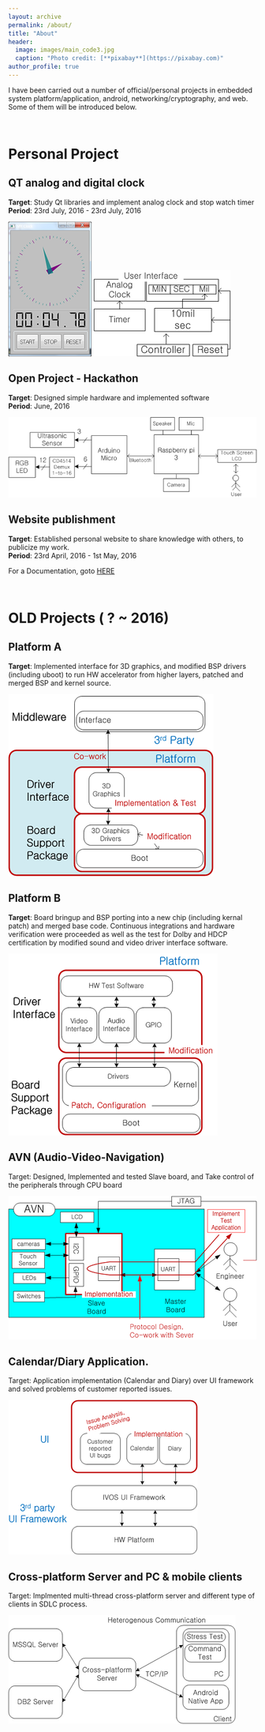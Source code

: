 ```yaml
---
layout: archive
permalink: /about/
title: "About"
header:
  image: images/main_code3.jpg
  caption: "Photo credit: [**pixabay**](https://pixabay.com)"
author_profile: true
---
```


I have been carried out a number of official/personal projects in embedded system platform/application, android, networking/cryptography, and web.
Some of them will be introduced below.<br>

<br>

# Personal Project

## QT analog and digital clock
**Target**: Study Qt libraries and implement analog clock and stop watch timer<br>
**Period**: 23rd July, 2016 - 23rd July, 2016

![clock ui](/images/work/qt_clock_ui.png)
![clock_design](/images/work/qt_clock.png)

## Open Project - Hackathon
**Target**: Designed simple hardware and implemented software <br>
**Period**: June, 2016

![hackathon](/images/work/hackathon.png)

## Website publishment

**Target**: Established personal website to share knowledge with others, to publicize my work.<br>
**Period**: 23rd April, 2016 - 1st May, 2016

For a Documentation, goto [HERE](/documentation/Web-Documentation)

<br>

# OLD Projects ( ? ~ 2016)

## Platform A
**Target**: Implemented interface for 3D graphics, and modified BSP drivers (including uboot) to run HW accelerator from higher layers, patched and merged BSP and kernel source.


![Platform A](/images/work/uc1500.png)
<!--
![uc1500 front](/images/work/uc1500_front.jpg)
-->

## Platform B

**Target**: Board bringup and BSP porting into a new chip (including kernal patch) and merged base code. Continuous integrations and hardware verification were  proceeded as well as the test for Dolby and HDCP certification by modified sound and video driver interface software.

![Platform B](/images/work/uc1300.png)

<!--
![uc1300 front](/images/work/uc1300_front.jpg)

![uc1300 back](/images/work/uc1300_back.jpg)
-->

## AVN (Audio-Video-Navigation)

Target: Designed, Implemented and tested Slave board, and Take control of the peripherals through CPU board

![AVN](/images/work/avn.png)

## Calendar/Diary Application.

Target: Application implementation (Calendar and Diary) over UI framework and solved problems of customer reported issues.

![calendar UI](/images/work/celrun.png)


## Cross-platform Server and PC & mobile clients

Target: Implmented multi-thread cross-platform server and different type of clients in SDLC process.

![crossplatform](/images/work/cross-pf.png)
